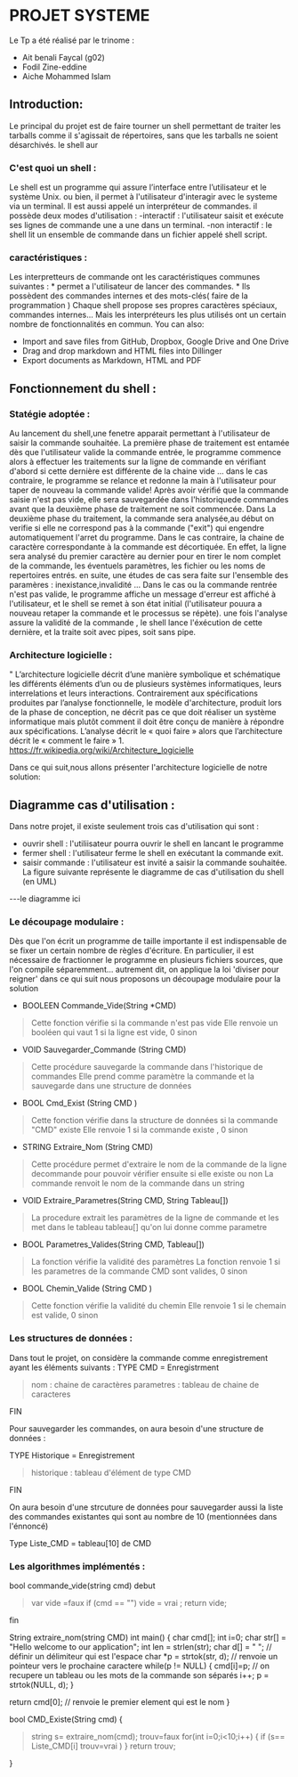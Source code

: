 # PROJET SYSTEME 



Le Tp a été réalisé par le trinome :

  - Ait benali Faycal (g02)
  - Fodil Zine-eddine
  - Aiche Mohammed Islam 

## Introduction: 
 Le principal du projet est de faire tourner un shell permettant de traiter les tarballs comme il s'agissait de répertoires, sans que les tarballs ne soient désarchivés. le shell aur
 
### C'est quoi un shell :
Le shell est un programme qui assure  l’interface entre l’utilisateur et le système Unix. ou bien, il permet à l'utilisateur d'interagir avec le systeme via un terminal.
Il est aussi appelé un  interpréteur de commandes. il possède deux modes d'utilisation : 
  -interactif : l'utilisateur saisit et exécute ses lignes de commande une a une dans un terminal.
  -non interactif : le shell lit un ensemble de commande dans un fichier appelé shell script.

### caractéristiques : 
Les interpretteurs de commande ont les caractéristiques communes suivantes :
    * permet a l'utilisateur de lancer des commandes.
    * Ils possèdent des commandes internes et des mots-clés( faire de la programmation ) 
Chaque shell propose ses propres caractères spéciaux, commandes internes... Mais les interpréteurs les plus utilisés ont un certain nombre de fonctionnalités en commun.
You can also:
  - Import and save files from GitHub, Dropbox, Google Drive and One Drive
  - Drag and drop markdown and HTML files into Dillinger
  - Export documents as Markdown, HTML and PDF

## Fonctionnement du shell :
### Statégie adoptée : 
Au lancement du shell,une fenetre apparait permettant à l'utilisateur de saisir la commande souhaitée.
La première phase de traitement est entamée dès que l'utilisateur valide la commande entrée, le programme commence alors à effectuer les traitements sur la ligne de commande  en vérifiant d'abord si cette dernière est différente de la chaine vide ... dans le cas contraire, le programme se relance et redonne la main à l'utilisateur pour taper de nouveau la commande valide!
Après avoir vérifié que la commande saisie n'est pas vide, elle sera sauvegardée dans l'historiquede commandes avant que la deuxième phase de traitement ne soit commencée.
Dans La deuxième phase du traitement, la commande sera analysée,au début on verifie si elle ne correspond pas à la commande ("exit") qui engendre automatiquement l'arret du programme. Dans le cas contraire, la chaine de caractère correspondante à la commande est décortiquée. En effet, la ligne sera analysé du premier caractère au dernier pour en tirer le nom complet de la commande, les éventuels paramètres, les fichier ou les noms de repertoires entrés. en suite, une études de cas sera faite sur l'ensemble des paramères : inexistance,invalidité ...
Dans le cas ou la commande rentrée n'est pas valide, le programme affiche un message d'erreur est affiché à l'utilisateur, et le shell se remet à son état initial (l'utilisateur pouura a nouveau retaper la commande et le processus se répète).
une fois l'analyse assure la validité de la commande , le shell lance l'éxécution de cette dernière, et la traite soit avec pipes, soit sans pipe.

### Architecture logicielle  :

" L’architecture logicielle décrit d’une manière symbolique et schématique les différents éléments d’un ou de plusieurs systèmes informatiques, leurs interrelations et leurs interactions. Contrairement aux spécifications produites par l’analyse fonctionnelle, le modèle d'architecture, produit lors de la phase de conception, ne décrit pas ce que doit réaliser un système informatique mais plutôt comment il doit être conçu de manière à répondre aux spécifications. L’analyse décrit le « quoi faire » alors que l’architecture décrit le « comment le faire » 1. 
https://fr.wikipedia.org/wiki/Architecture_logicielle


Dans ce qui suit,nous allons présenter l'architecture logicielle de notre solution:  
## Diagramme cas d'utilisation :
 Dans notre projet, il existe seulement trois cas d'utilisation qui sont :
 - ouvrir shell : l'utiliisateur pourra ouvrir le shell en lancant le programme 
 - fermer shell : l'utilisateur ferme le shell en exécutant la commande exit.
 - saisir commande : l'utilisateur est invité a saisir la commande souhaitée.
 La figure suivante représente le diagramme de cas d'utilisation du shell (en UML)
 
---le diagramme ici


### Le découpage modulaire : 
Dès que l'on écrit un programme de taille importante  il est indispensable de se fixer un certain nombre de règles d'écriture. En particulier, il est nécessaire de fractionner le programme en plusieurs fichiers sources, que l'on compile séparemment... autrement dit, on applique la loi 'diviser pour reigner'
dans ce qui suit nous proposons un découpage modulaire pour la solution

 - BOOLEEN Commande_Vide(String *CMD) 
> Cette fonction vérifie si la commande n'est pas vide 
>  Elle renvoie un booléen qui vaut 1 si la ligne est vide, 0 sinon

- VOID Sauvegarder_Commande (String CMD)
> Cette procédure sauvegarde la commande dans l'historique de commandes
> Elle prend comme paramètre la commande et la sauvegarde dans une structure de données 
- BOOL Cmd_Exist (String CMD )
> Cette fonction vérifie dans la structure de données si la commande "CMD" existe
> Elle renvoie 1 si la commande existe , 0 sinon 
- STRING Extraire_Nom (String CMD)
> Cette procédure permet d'extraire le nom de la commande de la ligne decommande pour pouvoir vérifier ensuite si elle existe ou non 
> La commande renvoit le nom de la commande dans un string 
- VOID Extraire_Parametres(String CMD, String Tableau[])
> La procedure extrait les paramètres de la ligne de commande et les met dans le tableau tableau[] qu'on lui donne comme parametre
- BOOL Parametres_Valides(String CMD, Tableau[])
> La fonction vérifie la validité des paramètres 
> La fonction renvoie 1 si les parametres de la commande CMD sont valides, 0 sinon 
- BOOL Chemin_Valide (String CMD )
> Cette fonction vérifie la validité du chemin 
> Elle renvoie 1 si le chemain est valide, 0 sinon 

### Les structures de données  :
Dans tout le projet, on considère la commande comme enregistrement ayant les éléments suivants : 
TYPE CMD = Enregistrment 
> nom : chaine de caractères 
> parametres : tableau de chaine de caracteres 

FIN

Pour sauvegarder les commandes, on aura besoin d'une structure de données : 

TYPE Historique = Enregistrement
> historique : tableau d'élément de type CMD

FIN

On aura besoin d'une strcuture de données pour sauvegarder aussi la liste des commandes existantes qui sont au nombre de 10 (mentionnées dans l'énnoncé)

Type Liste_CMD = tableau[10]  de CMD 


### Les algorithmes implémentés  :
 bool commande_vide(string cmd)
 debut
 > var  vide =faux
 > if  (cmd == "")  vide = vrai ;
 return vide;
 
 fin
 
 String extraire_nom(string CMD)
 int main()
{
  char cmd[]; int i=0;
  char str[] = "Hello welcome to our application";
  int len = strlen(str);
  char d[] = " "; // définir un délimiteur qui est l'espace
  char *p = strtok(str, d); // renvoie un pointeur vers le prochaine caractere 
  while(p != NULL)
  {
    cmd[i]=p; // on recupere un tableau ou les mots de la commande son séparés
    i++;
    p = strtok(NULL, d);
  }
 
  return cmd[0]; // renvoie le premier element qui est le nom
}
 
 bool CMD_Existe(String cmd)
 {
  >string s= extraire_nom(cmd);
  trouv=faux
  >for(int i=0;i<10;i++)
   {
   if   (s== Liste_CMD[i] trouv=vrai )
>}
  > return trouv;

     
     
 }
 

